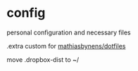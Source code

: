 config
======

personal configuration and necessary files

.extra custom for [mathiasbynens/dotfiles](https://github.com/mathiasbynens/dotfiles)

move .dropbox-dist to ~/
